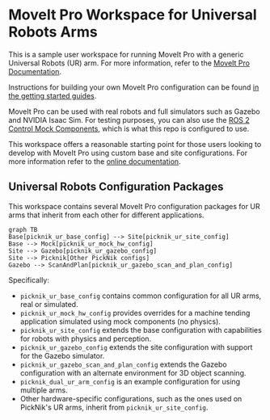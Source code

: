 # MoveIt Pro Workspace for Universal Robots Arms

This is a sample user workspace for running MoveIt Pro with a generic Universal Robots (UR) arm.
For more information, refer to the [MoveIt Pro Documentation](https://docs.picknik.ai/).

Instructions for building your own MoveIt Pro configuration can be found [in the getting started guides](https://docs.picknik.ai/en/stable/getting_started/getting_started.html).

MoveIt Pro can be used with real robots and full simulators such as Gazebo and NVIDIA Isaac Sim.
For testing purposes, you can also use the [ROS 2 Control Mock Components](https://control.ros.org/master/doc/ros2_control/hardware_interface/doc/mock_components_userdoc.html), which is what this repo is configured to use.

This workspace offers a reasonable starting point for those users looking to develop with MoveIt Pro using custom base and site configurations.
For more information refer to the [online documentation](https://docs.picknik.ai/en/stable/).

## Universal Robots Configuration Packages

This workspace contains several MoveIt Pro configuration packages for UR arms that inherit from each other for different applications.

```mermaid
graph TB
Base[picknik_ur_base_config] --> Site[picknik_ur_site_config]
Base --> Mock[picknik_ur_mock_hw_config]
Site --> Gazebo[picknik_ur_gazebo_config]
Site --> Picknik[Other PickNik configs]
Gazebo --> ScanAndPlan[picknik_ur_gazebo_scan_and_plan_config]
```

Specifically:

* `picknik_ur_base_config` contains common configuration for all UR arms, real or simulated.
* `picknik_ur_mock_hw_config` provides overrides for a machine tending application simulated using mock components (no physics).
* `picknik_ur_site_config` extends the base configuration with capabilities for robots with physics and perception.
* `picknik_ur_gazebo_config` extends the site configuration with support for the Gazebo simulator.
* `picknik_ur_gazebo_scan_and_plan_config` extends the Gazebo configuration with an alternate environment for 3D object scanning.
* `picknik_dual_ur_arm_config` is an example configuration for using multiple arms.
* Other hardware-specific configurations, such as the ones used on PickNik's UR arms, inherit from `picknik_ur_site_config`.
